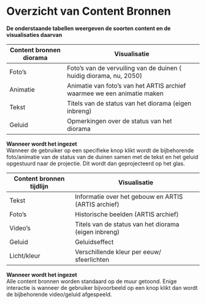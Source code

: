 # Overzicht van Content Bronnen
 **De onderstaande tabellen weergeven de soorten content en de visualisaties daarvan**

| Content bronnen diorama 	| Visualisatie                                              |
|----------	|-------------------------------------------------------------------------	|
| Foto’s   	| Foto’s van de vervuiling van de duinen ( huidig diorama, nu, 2050)      	|
| Animatie 	| Animatie van foto’s van het ARTIS archief waarmee we een animatie maken 	|
| Tekst    	| Titels van de status van het diorama (eigen inbreng)                    	|
| Geluid   	| Opmerkingen over de status van het diorama                              	|


**Wanneer wordt het ingezet**\
Wanneer de gebruiker op een specifieke knop klikt wordt de bijbehorende foto/animatie van de status van de duinen samen met de tekst en het geluid opgestuurd naar de projectie. Dit wordt dan geprojecteerd op het glas.


| Content bronnen tijdlijn 	| Visualisatie                                              |
|--------------------------	|------------------------------------------------------	    |
| Tekst                    	| Informatie over het gebouw en ARTIS (ARTIS archief)     	|
| Foto’s                   	| Historische beelden (ARTIS archief)                   	  |
| Video’s                  	| Titels van de status van het diorama (eigen inbreng)      |
| Geluid                   	| Geluidseffect                                          	  |
| Licht/kleur              	| Verschillende kleur per eeuw/ sfeerlichten               	|

**Wanneer wordt het ingezet**\
Alle content bronnen worden standaard op de muur getoond. Enige interactie is wanneer de gebruiker bijvoorbeeld op een knop klikt dan wordt de bijbehorende video/geluid afgespeeld.
